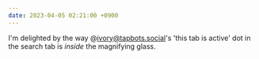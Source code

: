 ```yaml
---
date: 2023-04-05 02:21:00 +0900
---
```


I'm delighted by the way @ivory@tapbots.social's 'this tab is active' dot in the search tab is _inside_ the magnifying glass.
